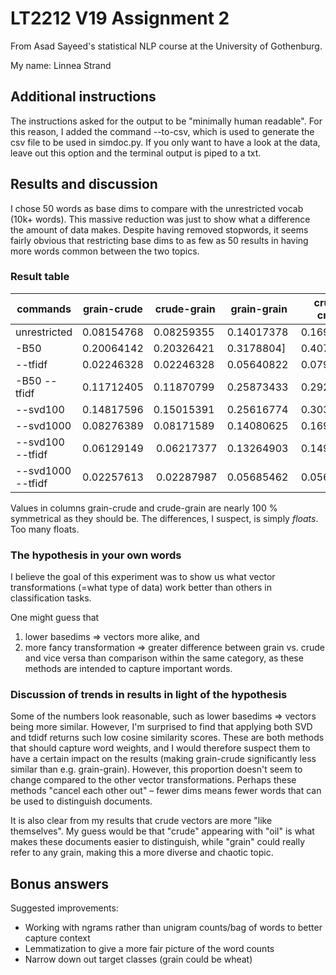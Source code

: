 # LT2212 V19 Assignment 2

From Asad Sayeed's statistical NLP course at the University of Gothenburg.

My name: Linnea Strand

## Additional instructions

The instructions asked for the output to be "minimally human readable". For this reason, I added the command --to-csv, which is used to generate the csv file to be used in simdoc.py. If you only want to have a look at the data, leave out this option and the terminal output is piped to a txt.

## Results and discussion

I chose 50 words as base dims to compare with the unrestricted vocab (10k+ words). This massive reduction was just to show what a difference the amount of data makes. Despite having removed stopwords, it seems fairly obvious that restricting base dims to as few as 50 results in having more words common between the two topics.


### Result table

 commands | grain-crude | crude-grain | grain-grain | crude-crude 
 -------- | ----------- | ----------- | ----------- | -----------
 unrestricted | 0.08154768 | 0.08259355 | 0.14017378 | 0.16903438
 -B50 | 0.20064142 | 0.20326421 | 0.3178804] | 0.40708906
 --tfidf | 0.02246328 | 0.02246328 | 0.05640822 | 0.07975089
 -B50 --tfidf | 0.11712405 | 0.11870799 | 0.25873433 | 0.29264549
 --svd100 | 0.14817596 | 0.15015391 | 0.25616774 | 0.30308441
 --svd1000 | 0.08276389 | 0.08171589 | 0.14080625 | 0.16950324
 --svd100 --tfidf | 0.06129149 | 0.06217377 | 0.13264903 | 0.14989123
 --svd1000 --tfidf | 0.02257613 | 0.02287987 | 0.05685462 | 0.0566786
 
 Values in columns grain-crude and crude-grain are nearly 100 % symmetrical as they should be. The differences, I suspect, is simply *floats*. Too many floats.

### The hypothesis in your own words

I believe the goal of this experiment was to show us what vector transformations (=what type of data) work better than others in classification tasks.

One might guess that
1. lower basedims => vectors more alike, and
2. more fancy transformation => greater difference between grain vs. crude and vice versa than comparison within the same category, as these methods are intended to capture important words.

### Discussion of trends in results in light of the hypothesis

Some of the numbers look reasonable, such as lower basedims => vectors being more similar. However, I'm surprised to find that applying both SVD and tdidf returns such low cosine similarity scores. These are both methods that should capture word weights, and I would therefore suspect them to have a certain impact on the results (making grain-crude significantly less similar than e.g. grain-grain). However, this proportion doesn't seem to change compared to the other vector transformations. Perhaps these methods "cancel each other out" – fewer dims means fewer words that can be used to distinguish documents.

It is also clear from my results that crude vectors are more "like themselves". My guess would be that "crude" appearing with "oil" is what makes these documents easier to distinguish, while "grain" could really refer to any grain, making this a more diverse and chaotic topic.

## Bonus answers

Suggested improvements: 
* Working with ngrams rather than unigram counts/bag of words to better capture context
* Lemmatization to give a more fair picture of the word counts
* Narrow down out target classes (grain could be wheat)
